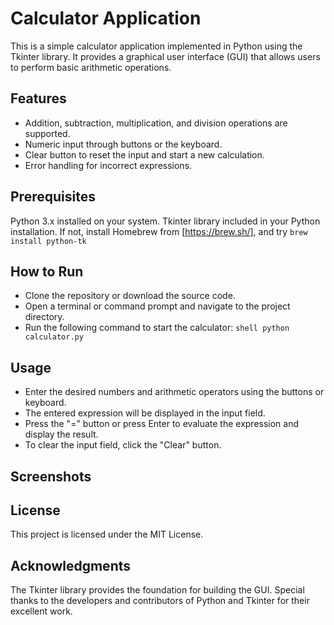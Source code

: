 # Calculator Application

This is a simple calculator application implemented in Python using the Tkinter library. It provides a graphical user interface (GUI) that allows users to perform basic arithmetic operations.

## Features

- Addition, subtraction, multiplication, and division operations are supported.
- Numeric input through buttons or the keyboard.
- Clear button to reset the input and start a new calculation.
- Error handling for incorrect expressions.


## Prerequisites

Python 3.x installed on your system.
Tkinter library included in your Python installation. If not, install Homebrew from [https://brew.sh/], and try `brew install python-tk`

## How to Run

- Clone the repository or download the source code.
- Open a terminal or command prompt and navigate to the project directory.
- Run the following command to start the calculator:
`shell python calculator.py`

## Usage
- Enter the desired numbers and arithmetic operators using the buttons or keyboard.
- The entered expression will be displayed in the input field.
- Press the "=" button or press Enter to evaluate the expression and display the result.
- To clear the input field, click the "Clear" button.

## Screenshots



## License
This project is licensed under the MIT License.

## Acknowledgments
The Tkinter library provides the foundation for building the GUI.
Special thanks to the developers and contributors of Python and Tkinter for their excellent work.
